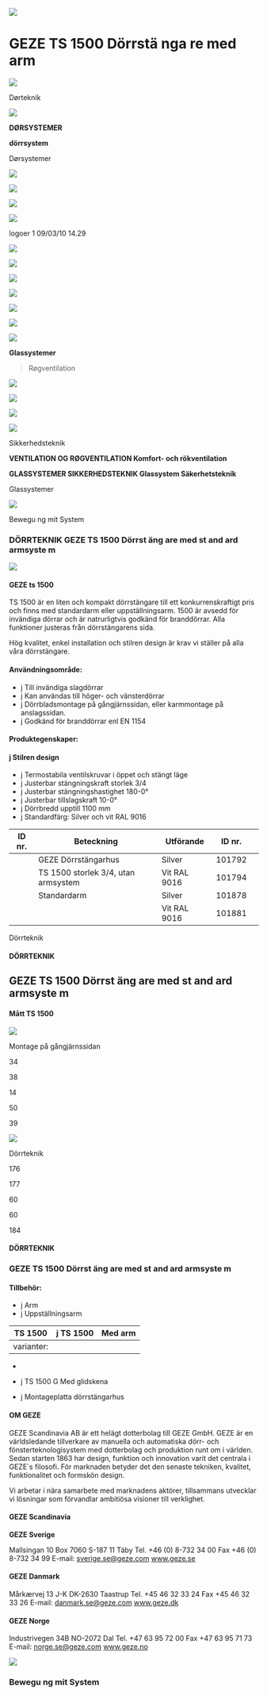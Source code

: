 ![](_page_0_Picture_1.jpeg)

# GEZE TS 1500 Dörrstä nga re med arm

![](_page_0_Picture_3.jpeg)

Dørteknik

![](_page_0_Picture_4.jpeg)

**DØRSYSTEMER**

**dörrsystem**

Dørsystemer

![](_page_0_Picture_5.jpeg)

![](_page_0_Picture_6.jpeg)

![](_page_0_Picture_7.jpeg)

![](_page_0_Picture_8.jpeg)

logoer 1 09/03/10 14.29

![](_page_0_Picture_9.jpeg)

![](_page_0_Picture_10.jpeg)

![](_page_0_Picture_11.jpeg)

![](_page_0_Picture_12.jpeg)

![](_page_0_Picture_13.jpeg)

![](_page_0_Picture_14.jpeg)

![](_page_0_Picture_15.jpeg)

**Glassystemer**

> Røgventilation

![](_page_0_Picture_16.jpeg)

![](_page_0_Picture_17.jpeg)

![](_page_0_Picture_18.jpeg)

![](_page_0_Picture_19.jpeg)

Sikkerhedsteknik

**VENTILATION OG RØGVENTILATION Komfort- och rökventilation**

**GLASSYSTEMER SIKKERHEDSTEKNIK Glassystem Säkerhetsteknik**

Glassystemer

![](_page_0_Picture_22.jpeg)

Bewegu ng mit System

### DÖRRTEKNIK GEZE TS 1500 Dörrst äng are med st and ard armsyste m

![](_page_1_Picture_1.jpeg)

#### **GEZE ts 1500**

TS 1500 är en liten och kompakt dörrstängare till ett konkurrenskraftigt pris och finns med standardarm eller uppställningsarm. 1500 är avsedd för invändiga dörrar och är natrurligtvis godkänd för branddörrar. Alla funktioner justeras från dörrstängarens sida.

Hög kvalitet, enkel installation och stilren design är krav vi ställer på alla våra dörrstängare.

#### **Användningsområde:**

- j Till invändiga slagdörrar
- j Kan användas till höger- och vänsterdörrar
- j Dörrbladsmontage på gångjärnssidan, eller karmmontage på anslagssidan.
- j Godkänd för branddörrar enl EN 1154

#### **Produktegenskaper:**

#### j Stilren design

- j Termostabila ventilskruvar i öppet och stängt läge
- j Justerbar stängningskraft storlek 3/4
- j Justerbar stängningshastighet 180-0°
- j Justerbar tillslagskraft 10-0°
- j Dörrbredd upptill 1100 mm
- j Standardfärg: Silver och vit RAL 9016

| ID nr. | Beteckning                          | Utförande    | ID nr. |  |
|--------|-------------------------------------|--------------|--------|--|
|        | GEZE Dörrstängarhus                 | Silver       | 101792 |  |
|        | TS 1500 storlek 3/4, utan armsystem | Vit RAL 9016 | 101794 |  |
|        | Standardarm                         | Silver       | 101878 |  |
|        |                                     | Vit RAL 9016 | 101881 |  |

Dörrteknik

#### DÖRRTEKNIK

## GEZE TS 1500 Dörrst äng are med st and ard armsyste m

#### **Mått TS 1500**

![](_page_2_Figure_3.jpeg)

Montage på gångjärnssidan

34

38

14

50

39

![](_page_2_Figure_5.jpeg)

Dörrteknik

176

177

60

60

184

#### DÖRRTEKNIK

### GEZE TS 1500 Dörrst äng are med st and ard armsyste m

#### **Tillbehör:**

- j Arm
- j Uppställningsarm

| TS 1500    | j TS 1500 | Med arm |
|------------|-----------|---------|
| varianter: |           |         |

- 
- j TS 1500 G Med glidskena

- j Montageplatta dörrstängarhus
#### **OM GEZE**

GEZE Scandinavia AB är ett helägt dotterbolag till GEZE GmbH. GEZE är en världsledande tillverkare av manuella och automatiska dörr- och fönsterteknologisystem med dotterbolag och produktion runt om i världen. Sedan starten 1863 har design, funktion och innovation varit det centrala i GEZE´s filosofi. För marknaden betyder det den senaste tekniken, kvalitet, funktionalitet och formskön design.

Vi arbetar i nära samarbete med marknadens aktörer, tillsammans utvecklar vi lösningar som förvandlar ambitiösa visioner till verklighet.

#### **GEZE Scandinavia**

**GEZE Sverige**

Mallsingan 10 Box 7060 S-187 11 Täby Tel. +46 (0) 8-732 34 00 Fax +46 (0) 8-732 34 99 E-mail: sverige.se@geze.com www.geze.se

#### **GEZE Danmark**

Mårkærvej 13 J-K DK-2630 Taastrup Tel. +45 46 32 33 24 Fax +45 46 32 33 26 E-mail: danmark.se@geze.com www.geze.dk

#### **GEZE Norge**

Industrivegen 34B NO-2072 Dal Tel. +47 63 95 72 00 Fax +47 63 95 71 73 E-mail: norge.se@geze.com www.geze.no

![](_page_3_Picture_20.jpeg)

### Bewegu ng mit System